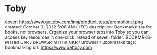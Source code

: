 # Toby

cover: https://www.gettoby.com/img/product-tests/promotional.png
created: October 3, 2022 5:06 AM (UTC)
description: Bookmarks are for books, not browsers. Organize your browser tabs into Toby so you can access key resources in one-click instead of seven.
folder: BOOKMRKS-MTHRFCKR / BROWSR-MTHRFCKR / Browser / Bookmarks
tags: bookmarking
url: https://www.gettoby.com
